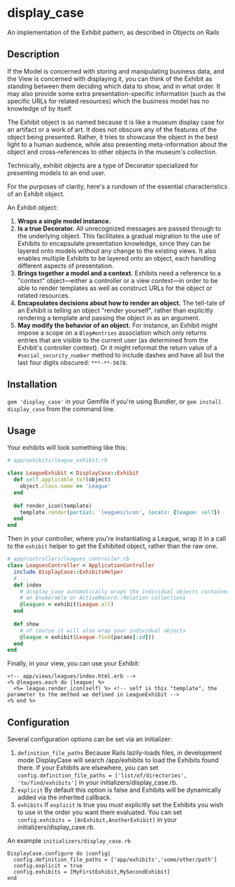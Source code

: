 display_case
============

An implementation of the Exhibit pattern, as described in Objects on Rails

Description
-----------
If the Model is concerned with storing and manipulating business data, and the View is concerned with displaying it, you can think of the Exhibit as standing between them deciding which data to show, and in what order. It may also provide some extra presentation-specific information (such as the specific URLs for related resources) which the business model has no knowledge of by itself.

The Exhibit object is so named because it is like a museum display case for an artifact or a work of art. It does not obscure any of the features of the object being presented. Rather, it tries to showcase the object in the best light to a human audience, while also presenting meta-information about the object and cross-references to other objects in the museum's collection.

Technically, exhibit objects are a type of Decorator specialized for presenting models to an end user. 

For the purposes of clarity, here's a rundown of the essential characteristics of an Exhibit object.

An Exhibit object:

1. **Wraps a single model instance.**
1. **Is a true Decorator.** All unrecognized messages are passed through to the underlying object. This facilitates a gradual migration to the use of Exhibits to encapsulate presentation knowledge, since they can be layered onto models without any change to the existing views. It also enables multiple Exhibits to be layered onto an object, each handling different aspects of presentation.
1. **Brings together a model and a context.** Exhibits need a reference to a "context" object—either a controller or a view context—in order to be able to render templates as well as construct URLs for the object or related resources.
1. **Encapsulates decisions about how to render an object.** The tell-tale of an Exhibit is telling an object "render yourself", rather than explicitly rendering a template and passing the object in as an argument.
1. **May modify the behavior of an object.** For instance, an Exhibit might impose a scope on a `Blog#entries` association which only returns entries that are visible to the current user (as determined from the Exhibit's controller context). Or it might reformat the return value of a `#social_security_number` method to include dashes and have all but the last four digits obscured: `***-**-5678`.

Installation
------------
`gem 'display_case'` in your Gemfile if you're using Bundler, or `gem install display_case` from the command line.

Usage
-----
Your exhibits will look something like this:
``` ruby
# app/exhibits/league_exhibit.rb

class LeagueExhibit < DisplayCase::Exhibit
  def self.applicable_to?(object)
    object.class.name == 'League'
  end
  
  def render_icon(template)
    template.render(partial: 'leagues/icon', locals: {league: self})
  end
end
```

Then in your controller, where you're instantiating a League, wrap it in a call to the `exhibit` helper to get the Exhibited object, rather than the raw one.
``` ruby
# app/controllers/leagues_controller.rb
class LeaguesController < ApplicationController
  include DisplayCase::ExhibitsHelper
  # ...
  def index
    # display_case automatically wraps the individual objects contained in 
    # an Enumerable or ActiveRecord::Relation collections
    @leagues = exhibit(League.all) 
  end
  
  def show
    # of course it will also wrap your individual objects
    @league = exhibit(League.find(params[:id]))
  end
end
```

Finally, in your view, you can use your Exhibit:
```
<!-- app/views/leagues/index.html.erb -->
<% @leagues.each do |league| %> 
  <%= league.render_icon(self) %> <!-- self is this "template", the parameter to the method we defined in LeagueExhibit -->
<% end %>
```

Configuration
-------------
Several configuration options can be set via an initializer:

1. `definition_file_paths` Because Rails lazily-loads files, in development mode DisplayCase will search /app/exhibits to load the Exhibits found there. If your Exhibits are elsewhere, you can set `config.definition_file_paths = ['list/of/directories', 'to/find/exhibits']` in your initializers/display_case.rb.
1. `explicit` By default this option is false and Exhibits will be dynamically added via the inherited callback.
1. `exhibits` If `explicit` is true you must explicitly set the Exhibits you wish to use in the order you want them evaluated. You can set `config.exhibits = [AnExhibit,AnotherExhibit]` in your initializers/display_case.rb.

An example `initializers/display_case.rb`
```
DisplayCase.configure do |config|
  config.definition_file_paths = ['app/exhibits','some/other/path']
  config.explicit = true
  config.exhibits = [MyFirstExhibit,MySecondExhibit]
end
```
